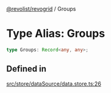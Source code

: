 [@revolist/revogrid](README.md) / Groups

# Type Alias: Groups

```ts
type Groups: Record<any, any>;
```

## Defined in

[src/store/dataSource/data.store.ts:26](https://github.com/revolist/revogrid/blob/786bfc578aeb724125d022c69d878eb830c54a23/src/store/dataSource/data.store.ts#L26)
